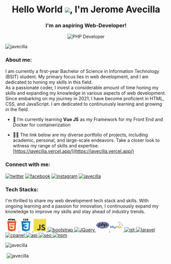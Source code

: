 <h1 align="center">Hello World <img src = "https://raw.githubusercontent.com/MartinHeinz/MartinHeinz/master/wave.gif" width = 30px>, I'm Jerome Avecilla</h1>
<h3 align="center">I'm an aspiring Web-Developer!</h3>


<p align="center">
    <img alt="PHP Developer"  width="300" src="https://devtechnosys.com/insights/wp-content/uploads/2022/09/PHP-Developers.gif"/>
</p>


<p align="left"> <img src="https://komarev.com/ghpvc/?username=javecilla&label=Profile%20views&color=0e75b6&style=flat" alt="javecilla" /> </p>


<h3 align="left">About me: </h3>
<p align="left">
	I am currently a first-year Bachelor of Science in Information Technology (BSIT) student. My primary focus lies in web development, and I am dedicated to honing my skills in this field.<br/>
	As a passionate coder, I invest a considerable amount of time honing my skills and expanding my knowledge in various aspects of web development. Since embarking on my journey in 2021, I have become proficient in HTML, CSS, and JavaScript. I am dedicated to continuously learning and growing in the field.
</p>

- 🌱 I’m currently learning **Vue JS** as my Framework for my Front End and Docker for containerization

- 👨‍💻 The link below are my diverse portfolio of projects, including academic, personal, and large-scale endeavors. Take a closer look to witness my range of skills and expertise. <br/> [https://javecilla.vercel.app/](https://javecilla.vercel.app/)

<h3 align="left">Connect with me:</h3>
<p align="left">
<a href="https://twitter.com/itsjerome" target="blank"><img align="center" src="https://img.freepik.com/free-vector/new-2023-twitter-logo-x-icon-design_1017-45418.jpg?size=626&ext=jpg" alt="twitter" height="30" width="40" /></a>
<a href="https://fb.com/jerome.avecilla24" target="blank"><img align="center" src="https://raw.githubusercontent.com/rahuldkjain/github-profile-readme-generator/master/src/images/icons/Social/facebook.svg" alt="facebook" height="30" width="40" /></a>
<a href="https://instagram.com/_jzerome" target="blank"><img align="center" src="https://raw.githubusercontent.com/rahuldkjain/github-profile-readme-generator/master/src/images/icons/Social/instagram.svg" alt="instagram" height="30" width="40" /></a>
<a href="https://discord.gg/javecilla" target="blank"><img align="center" src="https://raw.githubusercontent.com/rahuldkjain/github-profile-readme-generator/master/src/images/icons/Social/discord.svg" alt="javecilla" height="30" width="40" /></a>
</p>

<h3 align="left">Tech Stacks:</h3>
<p align="left">
	I'm thrilled to share my web development tech stack and skills. With ongoing learning and a passion for innovation, I continuously expand my knowledge to improve my skills and stay ahead of industry trends.
</p>
<p align="left"> 
	<a href="https://www.w3.org/html/" target="_blank" rel="noreferrer"> 
		<img src="https://raw.githubusercontent.com/devicons/devicon/master/icons/html5/html5-original-wordmark.svg" alt="html5" width="40" height="40"/> 
	</a> 
	<a href="https://www.w3schools.com/css/" target="_blank" rel="noreferrer"> 
		<img src="https://raw.githubusercontent.com/devicons/devicon/master/icons/css3/css3-original-wordmark.svg" alt="css3" width="40" height="40"/> 
	</a> 
	<a href="https://developer.mozilla.org/en-US/docs/Web/JavaScript" target="_blank" rel="noreferrer"> 
		<img src="https://raw.githubusercontent.com/devicons/devicon/master/icons/javascript/javascript-original.svg" alt="javascript" width="40" height="40"/> 
	</a> 
	<a href="https://getbootstrap.com" target="_blank" rel="noreferrer"> 
		<img src="https://getbootstrap.com/docs/5.3/assets/brand/bootstrap-logo-shadow.png" alt="bootstrap" width="50" height="40"/> 
	</a> 
	<a href="https://jquery.com/" target="_blank" rel="noreferrer">
		<img src="https://raw.githubusercontent.com/danielcranney/readme-generator/main/public/icons/skills/jquery-colored.svg" width="36" height="36" alt="JQuery" /> 
	</a>
	<a href="https://www.php.net" target="_blank" rel="noreferrer"> 
		<img src="https://raw.githubusercontent.com/devicons/devicon/master/icons/php/php-original.svg" alt="php" width="40" height="40"/> 
	</a>
	<a href="https://www.mysql.com/" target="_blank" rel="noreferrer"> 
		<img src="https://raw.githubusercontent.com/devicons/devicon/master/icons/mysql/mysql-original-wordmark.svg" alt="mysql" width="40" height="40"/> 
	</a> 
	<a href="https://git-scm.com/" target="_blank" rel="noreferrer"> 
		<img src="https://www.vectorlogo.zone/logos/git-scm/git-scm-icon.svg" alt="git" width="40" height="40"/> 
	</a>
	<a href="https://laravel.com/" target="_blank" rel="noreferrer"> 
		<img src="https://javecilla.vercel.app/assets/images/logo/laravel.png" alt="laravel" width="60" height="60"/> 
	</a>
	<a href="https://cpanel.net/" target="_blank" rel="noreferrer"> 
		<img src="https://javecilla.vercel.app/assets/images/logo/cpanel.png" alt="cpanel" width="60" height="60"/> 
	</a>
	<a href="javascript:void(0)" target="_blank" rel="noreferrer"> 
		<img src="https://javecilla.vercel.app/assets/images/logo/api.png" alt="api" width="50" height="50"/> 
	</a>
	<a href="javascript:void(0)" target="_blank" rel="noreferrer"> 
		<img src="https://javecilla.vercel.app/assets/images/logo/seo.png" alt="seo" width="50" height="50"/> 
	</a>
	<a href="javascript:void(0)" target="_blank" rel="noreferrer"> 
		<img src="https://upload.wikimedia.org/wikipedia/commons/thumb/d/db/Npm-logo.svg/540px-Npm-logo.svg.png" alt="npm" width="40" height="40"/> 
	</a>
</p>


<p><img align="left" src="https://github-readme-stats.vercel.app/api/top-langs?username=javecilla&show_icons=true&locale=en&layout=compact" alt="javecilla" /></p>
<br/>
<p>&nbsp;<img align="center" src="https://github-readme-stats.vercel.app/api?username=javecilla&show_icons=true&locale=en" alt="javecilla" /></p>

